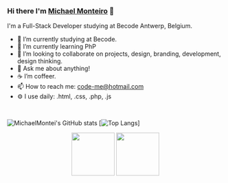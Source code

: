 ### Hi there I'm [Michael Monteiro](https://github.com/MichaelMontei) 👋

I'm a Full-Stack Developer studying at Becode Antwerp, Belgium.

- 🔭 I’m currently studying at Becode.
- 🌱 I’m currently learning PhP
- 👯 I’m looking to collaborate on projects, design, branding, development, design thinking.
- 💬 Ask me about anything!
- ☕️ I’m coffeer.
- 📫 How to reach me: code-me@hotmail.com
- ⚙️ I use daily: .html, .css, .php, .js
<br>


![MichaelMontei's GitHub stats](https://github-readme-stats.vercel.app/api?username=MichaelMontei&theme=onedark&show_icons=true)
[![Top Langs](https://github-readme-stats.vercel.app/api/top-langs/?username=MichaelMontei&layout=compact&theme=onedark)]


<p align="center">
  <img src="https://media3.giphy.com/media/ln7z2eWriiQAllfVcn/200w.webp" width="100">
  <img src="https://i.giphy.com/media/IdyAQJVN2kVPNUrojM/200.webp" width="100">
</p>

<!--
**Front-end**

<code><img height="30" src="https://raw.githubusercontent.com/dereknguyen269/dereknguyen269/master/images/html.png"></code>
<code><img height="30" src="https://raw.githubusercontent.com/dereknguyen269/dereknguyen269/master/images/css3.png"></code>
<code><img height="30" src="https://raw.githubusercontent.com/dereknguyen269/dereknguyen269/master/images/js.png"></code>
>
